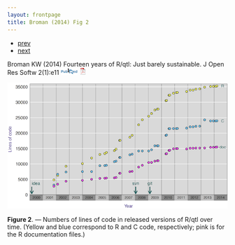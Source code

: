 ```yaml
---
layout: frontpage
title: Broman (2014) Fig 2
---
```


<div class="navbar">
  <div class="navbar-inner">
      <ul class="nav">
          <li><a href="iplotCorr.html">prev</a></li>
          <li><a href="samplemixups_fig7.html">next</a></li>
      </ul>
  </div>
</div>

Broman KW (2014) Fourteen years of R/qtl: Just
barely sustainable. J Open Res Softw
2(1):e11
[![Abstract](../icons16/pubmed-icon.png)](http://openresearchsoftware.metajnl.com/article/view/jors.at/43)
[![pdf (948k)](../icons16/pdf-icon.png)](http://www.biostat.wisc.edu/~kbroman/publications/rqtl_14yrs.pdf)

![Broman (2014) Fig 2](../../assets/bigpubpics/rqtlexper_fig2_lg.png)

**Figure 2**. &mdash; Numbers of lines of code in released versions of R/qtl
over time. (Yellow and blue correspond to R and C code, respectively;
pink is for the R documentation files.)
